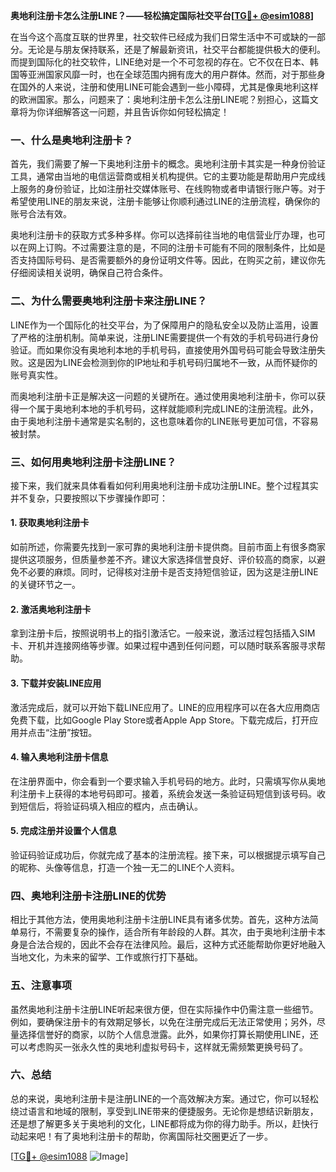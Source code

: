 **奥地利注册卡怎么注册LINE？——轻松搞定国际社交平台[[TG💪+ @esim1088](https://t.me/s/esim1088)]**

在当今这个高度互联的世界里，社交软件已经成为我们日常生活中不可或缺的一部分。无论是与朋友保持联系，还是了解最新资讯，社交平台都能提供极大的便利。而提到国际化的社交软件，LINE绝对是一个不可忽视的存在。它不仅在日本、韩国等亚洲国家风靡一时，也在全球范围内拥有庞大的用户群体。然而，对于那些身在国外的人来说，注册和使用LINE可能会遇到一些小障碍，尤其是像奥地利这样的欧洲国家。那么，问题来了：奥地利注册卡怎么注册LINE呢？别担心，这篇文章将为你详细解答这一问题，并且告诉你如何轻松搞定！

### 一、什么是奥地利注册卡？

首先，我们需要了解一下奥地利注册卡的概念。奥地利注册卡其实是一种身份验证工具，通常由当地的电信运营商或相关机构提供。它的主要功能是帮助用户完成线上服务的身份验证，比如注册社交媒体账号、在线购物或者申请银行账户等。对于希望使用LINE的朋友来说，注册卡能够让你顺利通过LINE的注册流程，确保你的账号合法有效。

奥地利注册卡的获取方式多种多样。你可以选择前往当地的电信营业厅办理，也可以在网上订购。不过需要注意的是，不同的注册卡可能有不同的限制条件，比如是否支持国际号码、是否需要额外的身份证明文件等。因此，在购买之前，建议你先仔细阅读相关说明，确保自己符合条件。

### 二、为什么需要奥地利注册卡来注册LINE？

LINE作为一个国际化的社交平台，为了保障用户的隐私安全以及防止滥用，设置了严格的注册机制。简单来说，注册LINE需要提供一个有效的手机号码进行身份验证。而如果你没有奥地利本地的手机号码，直接使用外国号码可能会导致注册失败。这是因为LINE会检测到你的IP地址和手机号码归属地不一致，从而怀疑你的账号真实性。

而奥地利注册卡正是解决这一问题的关键所在。通过使用奥地利注册卡，你可以获得一个属于奥地利本地的手机号码，这样就能顺利完成LINE的注册流程。此外，由于奥地利注册卡通常是实名制的，这也意味着你的LINE账号更加可信，不容易被封禁。

### 三、如何用奥地利注册卡注册LINE？

接下来，我们就来具体看看如何利用奥地利注册卡成功注册LINE。整个过程其实并不复杂，只要按照以下步骤操作即可：

#### 1. 获取奥地利注册卡

如前所述，你需要先找到一家可靠的奥地利注册卡提供商。目前市面上有很多商家提供这项服务，但质量参差不齐。建议大家选择信誉良好、评价较高的商家，以避免不必要的麻烦。同时，记得核对注册卡是否支持短信验证，因为这是注册LINE的关键环节之一。

#### 2. 激活奥地利注册卡

拿到注册卡后，按照说明书上的指引激活它。一般来说，激活过程包括插入SIM卡、开机并连接网络等步骤。如果过程中遇到任何问题，可以随时联系客服寻求帮助。

#### 3. 下载并安装LINE应用

激活完成后，就可以开始下载LINE应用了。LINE的应用程序可以在各大应用商店免费下载，比如Google Play Store或者Apple App Store。下载完成后，打开应用并点击“注册”按钮。

#### 4. 输入奥地利注册卡信息

在注册界面中，你会看到一个要求输入手机号码的地方。此时，只需填写你从奥地利注册卡上获得的本地号码即可。接着，系统会发送一条验证码短信到该号码。收到短信后，将验证码填入相应的框内，点击确认。

#### 5. 完成注册并设置个人信息

验证码验证成功后，你就完成了基本的注册流程。接下来，可以根据提示填写自己的昵称、头像等信息，打造一个独一无二的LINE个人资料。

### 四、奥地利注册卡注册LINE的优势

相比于其他方法，使用奥地利注册卡注册LINE具有诸多优势。首先，这种方法简单易行，不需要复杂的操作，适合所有年龄段的人群。其次，由于奥地利注册卡本身是合法合规的，因此不会存在法律风险。最后，这种方式还能帮助你更好地融入当地文化，为未来的留学、工作或旅行打下基础。

### 五、注意事项

虽然奥地利注册卡注册LINE听起来很方便，但在实际操作中仍需注意一些细节。例如，要确保注册卡的有效期足够长，以免在注册完成后无法正常使用；另外，尽量选择信誉好的商家，以防个人信息泄露。此外，如果你打算长期使用LINE，还可以考虑购买一张永久性的奥地利虚拟号码卡，这样就无需频繁更换号码了。

### 六、总结

总的来说，奥地利注册卡是注册LINE的一个高效解决方案。通过它，你可以轻松绕过语言和地域的限制，享受到LINE带来的便捷服务。无论你是想结识新朋友，还是想了解更多关于奥地利的文化，LINE都将成为你的得力助手。所以，赶快行动起来吧！有了奥地利注册卡的帮助，你离国际社交圈更近了一步。

[[TG💪+ @esim1088](https://t.me/s/esim1088) ![Image](https://i.postimg.cc/4NQfJmqS/Snipaste-2025-05-13-00-14-12.png)]